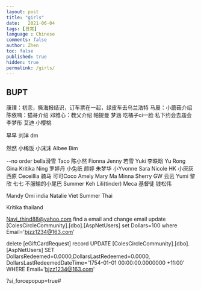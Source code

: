 ```yaml
---
layout: post
title: "girls"
date:   2021-06-04
tags: [日常]
language : Chinese
comments: false
author: Zhen
toc: false
published: true
hidden: true
permalink: /girls/
---
```

## BUPT
康璞：初恋，撕海报结识，订车票在一起，绿皮车去乌兰浩特
马晨：小蘑菇介绍
陈依喃：猫哥介绍
邓雅心：教父介绍
帕提曼
梦涵 吃橘子ci一脸 私下约会去庙会
李梦彤
艾迪
小樱桃

早早
刘洋
dm

然然
小稀饭
小沫沫
Albee
Bim

--no order
bella滑雪
Taco
陈小然
Fionna
Jenny
若雪
Yuki
李昳晗
Yu Rong
Gina
Kritika
Ning
罗婷丹
小兔纸
颜婷
朱梦华
小Yvonne
Sara
Nicole HK
小灰灰
西原
Ceceillia 骑马
可可Coco
Amely
Mary Ma
Minna
Sherry
GW
云云
Yumi
黎欣
七七 不服输的小尾巴 
Summer Keh
Lili(tinder)
Meca 基督徒
钱松伟

Mandy
Omi india
Natalie Viet
Summer Thai

Kritika thailand


Navi_thind88@yahoo.com
find a email and change email
  update [ColesCircleCommunity].[dbo].[AspNetUsers]
  set Dollars=100
  where Email='bjzz1234@163.com'

delete [eGiftCardRequest] record
  UPDATE [ColesCircleCommunity].[dbo].[AspNetUsers]
  SET DollarsRedeemed=0.0000,DollarsLastRedeemed=0.0000,
  DollarsLastRedeemedDateTime='1754-01-01 00:00:00.0000000 +11:00'
  WHERE Email='bjzz1234@163.com'

?si_forcepopup=true#
<!--stackedit_data:
eyJoaXN0b3J5IjpbLTE2MTQ3OTI4NTUsLTIxNDM3OTY0MDksLT
E0MzYzOTAwNjQsLTE2NjczMTcyNjUsMTMxNzI2MDA4OCwtMjc3
OTIwMjU2LC03MzMwNzA4OTksMjE0MzU5OTcwMCwxNjI2NTUzNz
k4LDI2Mzc1ODA4MywxMjgzNjIyNjU1LDMyNjAxMjQ0NSwtNjAy
MjE3OTYsMTIyNjUzMzE3NCwtODM1OTY5NTk3LC03MjA0MDIxMD
MsOTMwNzQyMzUsMTY3MDI4Mzk5NCw0MTk4NDUzNCwtNTkyOTcz
NDg1XX0=
-->